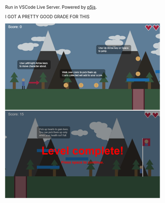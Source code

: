 Run in VSCode Live Server. Powered by [p5js](https://github.com/processing/p5.js).

I GOT A PRETTY GOOD GRADE FOR THIS

![Screenshot of game running in browser](game_preview_1.png)
![Screenshot of game running in browser](game_preview_2.png)
